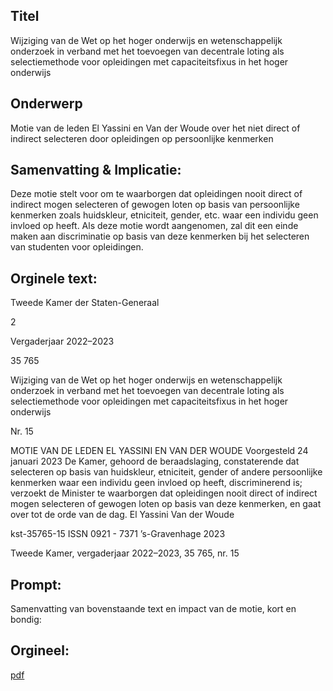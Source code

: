 ## Titel
Wijziging van de Wet op het hoger onderwijs en wetenschappelijk onderzoek in verband met het toevoegen van decentrale loting als selectiemethode voor opleidingen met capaciteitsfixus in het hoger onderwijs
## Onderwerp
Motie van de leden El Yassini en Van der Woude over het niet direct of indirect selecteren door opleidingen op persoonlijke kenmerken
## Samenvatting & Implicatie:

Deze motie stelt voor om te waarborgen dat opleidingen nooit direct of indirect mogen selecteren of gewogen loten op basis van persoonlijke kenmerken zoals huidskleur, etniciteit, gender, etc. waar een individu geen invloed op heeft. Als deze motie wordt aangenomen, zal dit een einde maken aan discriminatie op basis van deze kenmerken bij het selecteren van studenten voor opleidingen.
## Orginele text:


Tweede Kamer der Staten-Generaal

2

Vergaderjaar 2022–2023

35 765

Wijziging van de Wet op het hoger onderwijs en
wetenschappelijk onderzoek in verband met het
toevoegen van decentrale loting als
selectiemethode voor opleidingen met
capaciteitsfixus in het hoger onderwijs

Nr. 15

MOTIE VAN DE LEDEN EL YASSINI EN VAN DER WOUDE
Voorgesteld 24 januari 2023
De Kamer,
gehoord de beraadslaging,
constaterende dat selecteren op basis van huidskleur, etniciteit, gender of
andere persoonlijke kenmerken waar een individu geen invloed op heeft,
discriminerend is;
verzoekt de Minister te waarborgen dat opleidingen nooit direct of indirect
mogen selecteren of gewogen loten op basis van deze kenmerken,
en gaat over tot de orde van de dag.
El Yassini
Van der Woude

kst-35765-15
ISSN 0921 - 7371
’s-Gravenhage 2023

Tweede Kamer, vergaderjaar 2022–2023, 35 765, nr. 15


## Prompt:
Samenvatting van bovenstaande text en impact van de motie, kort en bondig:

## Orgineel:
[pdf](https://gegevensmagazijn.tweedekamer.nl/OData/v4/2.0/Document(204c3672-3e76-4a1b-9ea4-6eef470fdf0a)/resource)
